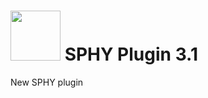 # <img src="https://www.futurewater.eu/wp-content/uploads/2023/09/SPHY_Logo-270x180.jpg" width="80"> SPHY Plugin 3.1
 New SPHY plugin
